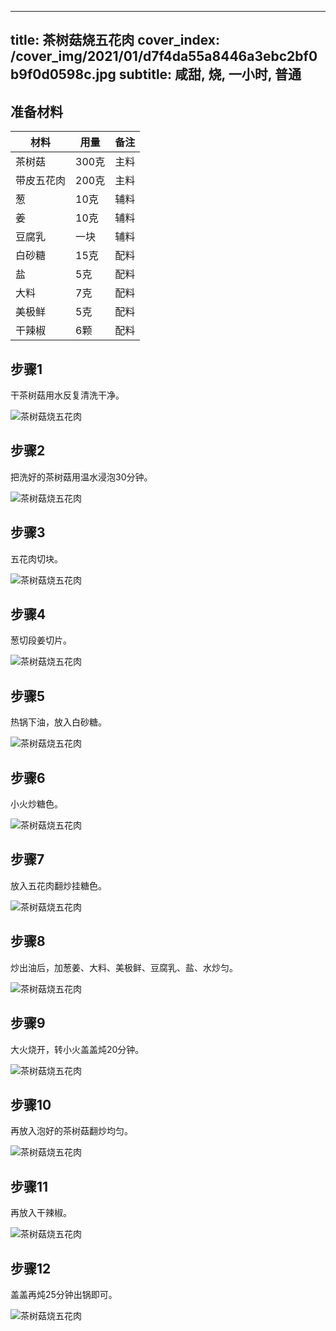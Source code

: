 
---
title: 茶树菇烧五花肉
cover_index: /cover_img/2021/01/d7f4da55a8446a3ebc2bf0b9f0d0598c.jpg
subtitle: 咸甜, 烧, 一小时, 普通
---

## 准备材料

| 材料     | 用量 | 备注|
| ------- | ----- | --- |
| 茶树菇 | 300克| 主料 |
| 带皮五花肉 | 200克| 主料 |
| 葱 | 10克| 辅料 |
| 姜 | 10克| 辅料 |
| 豆腐乳 | 一块| 辅料 |
| 白砂糖 | 15克| 配料 |
| 盐 | 5克| 配料 |
| 大料 | 7克| 配料 |
| 美极鲜 | 5克| 配料 |
| 干辣椒 | 6颗| 配料 |

## 步骤1

干茶树菇用水反复清洗干净。

![茶树菇烧五花肉](https://i8.meishichina.com/attachment/recipe/201010/201010091259506.jpg?x-oss-process=style/p320) 

## 步骤2

把洗好的茶树菇用温水浸泡30分钟。

![茶树菇烧五花肉](https://i8.meishichina.com/attachment/recipe/201010/201010091300427.jpg?x-oss-process=style/p320) 

## 步骤3

五花肉切块。

![茶树菇烧五花肉](https://i8.meishichina.com/attachment/recipe/201010/201010091301221.jpg?x-oss-process=style/p320) 

## 步骤4

葱切段姜切片。

![茶树菇烧五花肉](https://i8.meishichina.com/attachment/recipe/201010/201010091303091.jpg?x-oss-process=style/p320) 

## 步骤5

热锅下油，放入白砂糖。

![茶树菇烧五花肉](https://i8.meishichina.com/attachment/recipe/201010/201010091304001.jpg?x-oss-process=style/p320) 

## 步骤6

小火炒糖色。

![茶树菇烧五花肉](https://i8.meishichina.com/attachment/recipe/201010/201010091304337.jpg?x-oss-process=style/p320) 

## 步骤7

放入五花肉翻炒挂糖色。

![茶树菇烧五花肉](https://i8.meishichina.com/attachment/recipe/201010/201010091305326.jpg?x-oss-process=style/p320) 

## 步骤8

炒出油后，加葱姜、大料、美极鲜、豆腐乳、盐、水炒匀。

![茶树菇烧五花肉](https://i8.meishichina.com/attachment/recipe/201010/201010091307093.jpg?x-oss-process=style/p320) 

## 步骤9

大火烧开，转小火盖盖炖20分钟。

![茶树菇烧五花肉](https://i8.meishichina.com/attachment/recipe/201010/201010091308113.jpg?x-oss-process=style/p320) 

## 步骤10

再放入泡好的茶树菇翻炒均匀。

![茶树菇烧五花肉](https://i8.meishichina.com/attachment/recipe/201010/201010091309466.jpg?x-oss-process=style/p320) 

## 步骤11

再放入干辣椒。

![茶树菇烧五花肉](https://i8.meishichina.com/attachment/recipe/201010/201010091310391.jpg?x-oss-process=style/p320) 

## 步骤12

盖盖再炖25分钟出锅即可。

![茶树菇烧五花肉](https://i8.meishichina.com/attachment/recipe/201010/201010091311269.jpg?x-oss-process=style/p320) 

